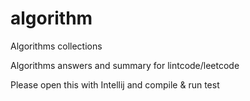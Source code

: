 # algorithm
Algorithms collections

Algorithms answers and summary for lintcode/leetcode

Please open this with Intellij and compile & run test